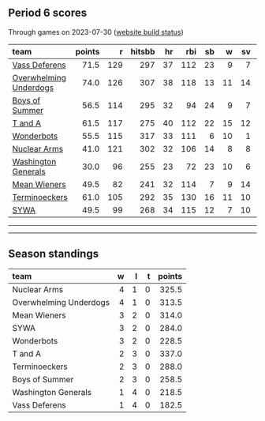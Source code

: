 

## Period 6 scores

Through games on 2023-07-30 ([website build status](https://github.com/brian-bot/pl-site/actions))


|team                   | points|   r| hitsbb| hr| rbi| sb|  w| sv|  so|   era|  whip|
|:----------------------|------:|---:|------:|--:|---:|--:|--:|--:|---:|-----:|-----:|
|[Vass Deferens](./vassdeferens)|   71.5| 129|    297| 37| 112| 23|  9|  7| 178| 2.730| 1.075|
|[Overwhelming Underdogs](./overwhelmingunderdogs)|   74.0| 126|    307| 38| 118| 13| 11| 14| 154| 4.324| 1.214|
|[Boys of Summer](./boysofsummer)|   56.5| 114|    295| 32|  94| 24|  9|  7| 187| 3.451| 1.238|
|[T and A](./tanda)     |   61.5| 117|    275| 40| 112| 22| 15| 12| 169| 4.451| 1.337|
|[Wonderbots](./wonderbots)|   55.5| 115|    317| 33| 111|  6| 10|  1| 214| 4.006| 1.302|
|[Nuclear Arms](./nucleararms)|   41.0| 121|    302| 32| 106| 14|  8|  8| 164| 5.111| 1.444|
|[Washington Generals](./washingtongenerals)|   30.0|  96|    255| 23|  72| 23| 10|  6| 139| 4.365| 1.455|
|[Mean Wieners](./meanwieners)|   49.5|  82|    241| 32| 114|  7|  9| 14| 204| 4.405| 1.192|
|[Terminoeckers](./terminoeckers)|   61.0| 105|    292| 35| 130| 16| 11| 10| 196| 5.608| 1.281|
|[SYWA](./sywa)         |   49.5|  99|    268| 34| 115| 12|  7| 10| 182| 4.307| 1.243|

* * *
* * *

## Season standings


|team                   |  w|  l|  t| points|
|:----------------------|--:|--:|--:|------:|
|Nuclear Arms           |  4|  1|  0|  325.5|
|Overwhelming Underdogs |  4|  1|  0|  313.5|
|Mean Wieners           |  3|  2|  0|  314.0|
|SYWA                   |  3|  2|  0|  284.0|
|Wonderbots             |  3|  2|  0|  228.5|
|T and A                |  2|  3|  0|  337.0|
|Terminoeckers          |  2|  3|  0|  288.0|
|Boys of Summer         |  2|  3|  0|  258.5|
|Washington Generals    |  1|  4|  0|  218.5|
|Vass Deferens          |  1|  4|  0|  182.5|


